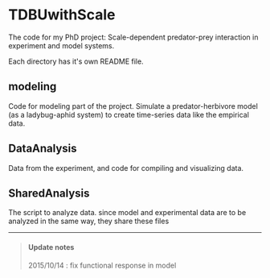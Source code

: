 # TDBUwithScale
The code for my PhD project: Scale-dependent predator-prey interaction in experiment and model systems.

Each directory has it's own README file.

## modeling
Code for modeling part of the project. Simulate a predator-herbivore model (as a ladybug-aphid system) to create time-series data like the empirical data.

## DataAnalysis
Data from the experiment, and code for compiling and visualizing data. 

## SharedAnalysis
The script to analyze data. since model and experimental data are to be analyzed in the same way, they share these files


---
>#### Update notes
> 2015/10/14 : fix functional response in model 

